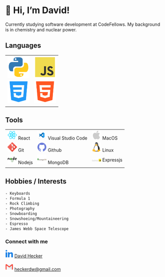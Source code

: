 #  👋   Hi, I’m David!

Currently studying software development at CodeFellows. 
My background is in chemistry and nuclear power.

##  Languages

|  |  |
| ----------- | ----------- |
<img src="img/python.png" width=70/> | <img src="img/js.png" width=70/> | 
| <img src="img/css.png" width=70/> | <img src="img/html.png" width=70/> |
|  |  |

## Tools
| | | |
| ----------- | ----------- | ----------- |
| <img src="img/react.png" width=30/> React | <img src="img/vscode.png" width=30/> Visual Studio Code | <img src="img/apple.png" width=30/> MacOS |
| <img src="img/git.png" width=30/> Git | <img src="img/github.png" width=30/> Github | <img src="img/linux.png" width=30/> Linux |
| <img src="img/node.png" width=30/> Nodejs | <img src="img/mongo.png" width=30/> MongoDB | <img src="img/ExpressJS-logo.png" width=30/> Expressjs |
| | | |


## Hobbies / Interests

    - Keyboards
    - Formula 1
    - Rock Climbing
    - Photography
    - Snowboarding
    - Snowshoeing/Mountaineering
    - Espresso
    - James Webb Space Telescope

### Connect with me

   <img src="img/linkedin.png" width=25/> [David Hecker](https://www.linkedin.com/in/david-hecker/)

  <img src="img/gmail.png" width=25/> heckerdw@gmail.com
